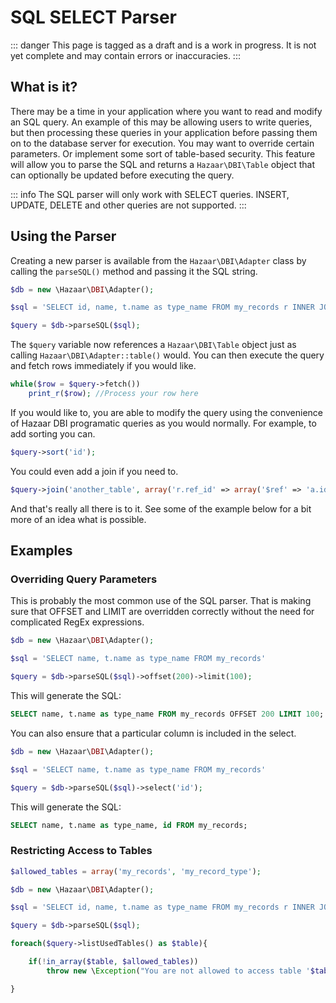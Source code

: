 # SQL SELECT Parser

::: danger
This page is tagged as a draft and is a work in progress.  It is not yet complete and may contain errors or inaccuracies.
:::

## What is it?

There may be a time in your application where you want to read and modify an SQL query.  An example of this may be allowing users to write
queries, but then processing these queries in your application before passing them on to the database server for execution.  You may want
to override certain parameters.  Or implement some sort of table-based security.  This feature will allow you to parse the SQL and returns
a `Hazaar\DBI\Table` object that can optionally be updated before executing the query.

::: info
The SQL parser will only work with SELECT queries.  INSERT, UPDATE, DELETE and other queries are not supported.
:::

## Using the Parser

Creating a new parser is available from the `Hazaar\DBI\Adapter` class by calling the `parseSQL()` method and passing it the SQL string.

```php
$db = new \Hazaar\DBI\Adapter();

$sql = 'SELECT id, name, t.name as type_name FROM my_records r INNER JOIN my_record_type t ON r.type_id=t.id WHERE r.id=1'

$query = $db->parseSQL($sql);
```

The `$query` variable now references a `Hazaar\DBI\Table` object just as calling `Hazaar\DBI\Adapter::table()` would.  You can then execute
the query and fetch rows immediately if you would like.

```php
while($row = $query->fetch())
    print_r($row); //Process your row here
```

If you would like to, you are able to modify the query using the convenience of Hazaar DBI programatic queries as you would normally.  For example, to add sorting you can.

```php
$query->sort('id');
```

You could even add a join if you need to.

```php
$query->join('another_table', array('r.ref_id' => array('$ref' => 'a.id')), 'a');
```

And that's really all there is to it.  See some of the example below for a bit more of an idea what is possible.

## Examples

### Overriding Query Parameters

This is probably the most common use of the SQL parser.  That is making sure that OFFSET and LIMIT are overridden correctly without the need for complicated RegEx expressions.

```php
$db = new \Hazaar\DBI\Adapter();

$sql = 'SELECT name, t.name as type_name FROM my_records'

$query = $db->parseSQL($sql)->offset(200)->limit(100);
```

This will generate the SQL: 

```SQL
SELECT name, t.name as type_name FROM my_records OFFSET 200 LIMIT 100;
```

You can also ensure that a particular column is included in the select.

```php
$db = new \Hazaar\DBI\Adapter();

$sql = 'SELECT name, t.name as type_name FROM my_records'

$query = $db->parseSQL($sql)->select('id');
```

This will generate the SQL: 

```SQL
SELECT name, t.name as type_name, id FROM my_records;
```


### Restricting Access to Tables

```php
$allowed_tables = array('my_records', 'my_record_type');

$db = new \Hazaar\DBI\Adapter();

$sql = 'SELECT id, name, t.name as type_name FROM my_records r INNER JOIN my_record_type t ON r.type_id=t.id WHERE r.id=1'

$query = $db->parseSQL($sql);

foreach($query->listUsedTables() as $table){

    if(!in_array($table, $allowed_tables))
        throw new \Exception("You are not allowed to access table '$table'!");

}
```